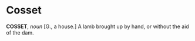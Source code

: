 # Cosset

**COSSET**, _noun_ \[G., a house.\] A lamb brought up by hand, or without the aid of the dam.